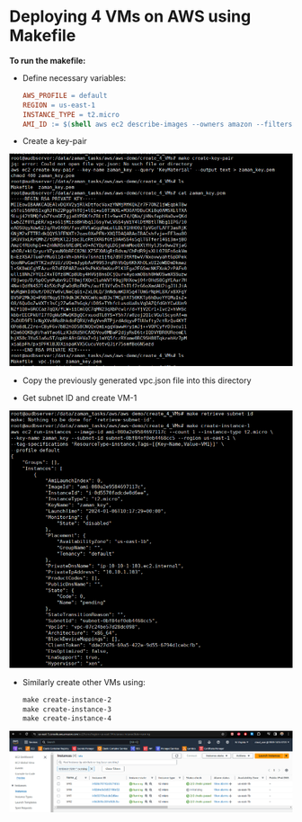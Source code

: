 # Deploying 4 VMs on AWS using Makefile

**To run the makefile:**

- Define necessary variables:

    ```makefile
    AWS_PROFILE = default
    REGION = us-east-1
    INSTANCE_TYPE = t2.micro
    AMI_ID := $(shell aws ec2 describe-images --owners amazon --filters "Name=architecture,Values=x86_64" "Name=root-device-type,Values=ebs" "Name=virtualization-type,Values=hvm" --query "Images[0].ImageId" --output text)
    ```

- Create a key-pair

![image1](./image1.png)

- Copy the previously generated vpc.json file into this directory

- Get subnet ID and create VM-1

![image2](./image2.png)

- Similarly create other VMs using:

    ```makefile
    make create-instance-2
    make create-instance-3
    make create-instance-4
    ```

![image3](./image3.png)

